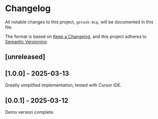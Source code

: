 # Changelog

All notable changes to this project, `gotask-mcp`, will be documented in this file.

The format is based on [Keep a Changelog](https://keepachangelog.com/en/1.1.0/),
and this project adheres to [Semantic Versioning](https://semver.org/spec/v2.0.0.html).

## [unreleased]

## [1.0.0] - 2025-03-13

Greatly simplified implementation, tested with Cursor IDE.

## [0.0.1] - 2025-03-12

Demo version complete.
